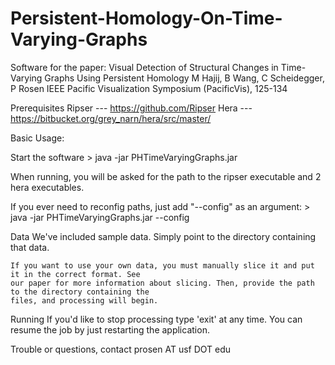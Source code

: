 # Persistent-Homology-On-Time-Varying-Graphs

Software for the paper:
    Visual Detection of Structural Changes in Time-Varying Graphs Using Persistent Homology
    M Hajij, B Wang, C Scheidegger, P Rosen
    IEEE Pacific Visualization Symposium (PacificVis), 125-134

Prerequisites 
  Ripser --- https://github.com/Ripser
  Hera --- https://bitbucket.org/grey_narn/hera/src/master/
  
Basic Usage:

  Start the software
    > java -jar PHTimeVaryingGraphs.jar
    
  When running, you will be asked for the path to the ripser executable and 2 hera executables.
  
  If you ever need to reconfig paths, just add "--config" as an argument:
    > java -jar PHTimeVaryingGraphs.jar --config
    
  Data
    We've included sample data. Simply point to the directory containing that data.
    
    If you want to use your own data, you must manually slice it and put it in the correct format. See 
    our paper for more information about slicing. Then, provide the path to the directory containing the 
    files, and processing will begin.
    
  Running
    If you'd like to stop processing type 'exit' at any time. You can resume the job by just restarting 
    the application.

Trouble or questions, contact prosen AT usf DOT edu
